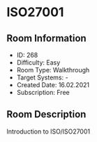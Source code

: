 ﻿# ISO27001

## Room Information
- ID: 268
- Difficulty: Easy
- Room Type: Walkthrough
- Target Systems: -
- Created Date: 16.02.2021
- Subscription: Free

## Room Description
Introduction to ISO/ISO27001
